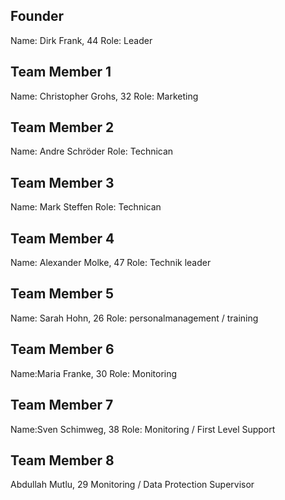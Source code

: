## Founder

Name: Dirk Frank, 44
Role: Leader

## Team Member 1

Name: Christopher Grohs, 32
Role: Marketing

## Team Member 2

Name: Andre Schröder
Role: Technican

## Team Member 3

Name: Mark Steffen
Role: Technican

## Team Member 4

Name: Alexander Molke, 47
Role: Technik leader

## Team Member 5

Name: Sarah Hohn, 26
Role: personalmanagement  / training

## Team Member 6

Name:Maria Franke, 30
Role: Monitoring

## Team Member 7
Name:Sven Schimweg, 38
Role: Monitoring / First Level Support

## Team Member 8
Abdullah Mutlu, 29
Monitoring / Data Protection Supervisor
